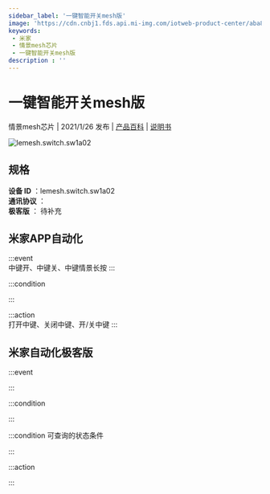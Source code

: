 ```yaml
---
sidebar_label: '一键智能开关mesh版'
image: 'https://cdn.cnbj1.fds.api.mi-img.com/iotweb-product-center/aba8795da1e16e6273b13cdec2405986_168图.png?GalaxyAccessKeyId=AKVGLQWBOVIRQ3XLEW&Expires=9223372036854775807&Signature=aK9SSmh2ZWAJOzfPdfAcllDE8q4='
keywords: 
 - 米家
 - 情景mesh芯片
 - 一键智能开关mesh版
description : ''
---
```

# 一键智能开关mesh版

情景mesh芯片 | 2021/1/26 发布 | [产品百科](https://home.mi.com/webapp/content/baike/product/index.html?model=lemesh.switch.sw1a02/) | [说明书](https://home.mi.com/views/introduction.html?model=lemesh.switch.sw1a02&region=cn)

![lemesh.switch.sw1a02](https://cdn.cnbj1.fds.api.mi-img.com/iotweb-product-center/aba8795da1e16e6273b13cdec2405986_168图.png?GalaxyAccessKeyId=AKVGLQWBOVIRQ3XLEW&Expires=9223372036854775807&Signature=aK9SSmh2ZWAJOzfPdfAcllDE8q4=)

## 规格  
> 
**设备 ID** ：lemesh.switch.sw1a02  
**通讯协议** ：  
**极客版**  ： 待补充 


## 米家APP自动化  

:::event  
中键开、中键关、中键情景长按
:::

:::condition  

:::

:::action   
打开中键、关闭中键、开/关中键
:::

## 米家自动化极客版  

:::event  

:::

:::condition  

:::

:::condition 可查询的状态条件  

:::

:::action  

:::

        
